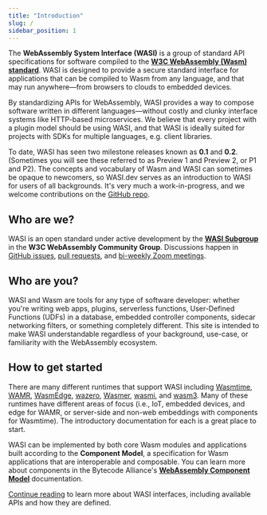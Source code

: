 ```yaml
---
title: "Introduction"
slug: /
sidebar_position: 1
---
```

  
The **WebAssembly System Interface (WASI)** is a group of standard API specifications for software compiled to the **[W3C WebAssembly (Wasm) standard](https://www.w3.org/TR/wasm-core-2/)**. WASI is designed to provide a secure standard interface for applications that can be compiled to Wasm from any language, and that may run anywhere&mdash;from browsers to clouds to embedded devices.  

By standardizing APIs for WebAssembly, WASI provides a way to compose software written in different languages&mdash;without costly and clunky interface systems like HTTP-based microservices. We believe that every project with a plugin model should be using WASI, and that WASI is ideally suited for projects with SDKs for multiple languages, e.g. client libraries.

To date, WASI has seen two milestone releases known as **0.1** and **0.2**. (Sometimes you will see these referred to as Preview 1 and Preview 2, or P1 and P2). The concepts and vocabulary of Wasm and WASI can sometimes be opaque to newcomers, so WASI.dev serves as an introduction to WASI for users of all backgrounds. It's very much a work-in-progress, and we welcome contributions on the [GitHub repo](https://github.com/bytecodealliance/wasi.dev). 

## Who are we?

WASI is an open standard under active development by the [**WASI Subgroup**](https://github.com/WebAssembly/WASI/blob/main/Charter.md) in the **W3C WebAssembly Community Group**. Discussions happen in [GitHub issues](https://github.com/WebAssembly/WASI/issues), [pull requests](https://github.com/WebAssembly/WASI/pulls), and [bi-weekly Zoom meetings](https://github.com/WebAssembly/meetings/tree/main/wasi).

## Who are you?

WASI and Wasm are tools for any type of software developer: whether you're writing web apps, plugins, serverless functions, User-Defined Functions (UDFs) in a database, embedded controller components, sidecar networking filters, or something completely different. This site is intended to make WASI understandable regardless of your background, use-case, or familiarity with the WebAssembly ecosystem.

## How to get started

There are many different runtimes that support WASI including [Wasmtime](https://wasmtime.dev/), [WAMR](https://bytecodealliance.github.io/wamr.dev/), [WasmEdge](https://wasmedge.org/), [wazero](https://wazero.io/), [Wasmer](https://wasmer.io/), [wasmi](https://github.com/wasmi-labs/wasmi), and [wasm3](https://github.com/wasm3/wasm3). Many of these runtimes have different areas of focus (i.e., IoT, embedded devices, and edge for WAMR, or server-side and non-web embeddings with components for Wasmtime). The introductory documentation for each is a great place to start.

WASI can be implemented by both core Wasm modules and applications built according to the **Component Model**, a specification for Wasm applications that are interoperable and composable. You can learn more about components in the Bytecode Alliance's **[WebAssembly Component Model](https://component-model.bytecodealliance.org/)** documentation. 

[Continue reading](./interfaces.md) to learn more about WASI interfaces, including available APIs and how they are defined. 


